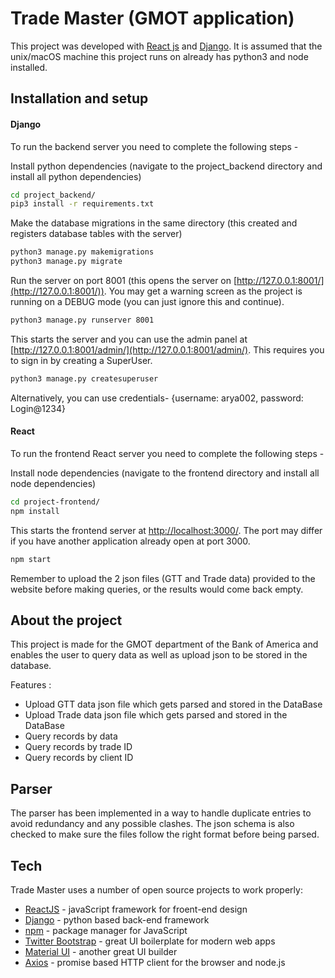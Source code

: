 # Trade Master (GMOT application)

This project was developed with [React js](https://github.com/facebook/create-react-app) and [Django](https://www.djangoproject.com/). It is assumed that the unix/macOS machine this project runs on already has python3 and node installed.

## Installation and setup
#### Django

To run the backend server you need to complete the following steps -

Install python dependencies (navigate to the project_backend directory and install all python dependencies)
```sh
cd project_backend/
pip3 install -r requirements.txt
```

Make the database migrations in the same directory (this created and registers database tables with the server)
```sh
python3 manage.py makemigrations
python3 manage.py migrate
```

Run the server on port 8001 (this opens the server on [http://127.0.0.1:8001/](http://127.0.0.1:8001/)). You may get a warning screen as the project is running on a DEBUG mode (you can just ignore this and continue).
```sh
python3 manage.py runserver 8001  
```
This starts the server and you can use the admin panel at [http://127.0.0.1:8001/admin/](http://127.0.0.1:8001/admin/). This requires you to sign in by creating a SuperUser.
```sh
python3 manage.py createsuperuser
```
Alternatively, you can use credentials- {username: arya002, password: Login@1234}

#### React

To run the frontend React server you need to complete the following steps -

Install node dependencies (navigate to the frontend directory and install all node dependencies)
```sh
cd project-frontend/
npm install
```

This starts the frontend server at [http://localhost:3000/](http://localhost:3000/). The port may differ if you have another application already open at port 3000.
```sh
npm start
```

Remember to upload the 2 json files (GTT and Trade data) provided to the website before making queries, or the results would come back empty.

## About the project

This project is made for the GMOT department of the Bank of America and enables the user to query data as well as upload json to be stored in the database.

Features :

- Upload GTT data json file which gets parsed and stored in the DataBase
- Upload Trade data json file which gets parsed and stored in the DataBase
- Query records by data
- Query records by trade ID
- Query records by client ID

## Parser
The parser has been implemented in a way to handle duplicate entries to avoid redundancy and any possible clashes. The json schema is also checked to make sure the files follow the right format before being parsed.

## Tech

Trade Master uses a number of open source projects to work properly:

- [ReactJS] - javaScript framework for froent-end design
- [Django] - python based back-end framework
- [npm] - package manager for JavaScript
- [Twitter Bootstrap] - great UI boilerplate for modern web apps
- [Material UI] - another great UI builder
- [Axios] - promise based HTTP client for the browser and node.js

[//]: # (These are reference links used in the body of this note and get stripped out when the markdown processor does its job. There is no need to format nicely because it shouldn't be seen. Thanks SO - http://stackoverflow.com/questions/4823468/store-comments-in-markdown-syntax)

   [ReactJS]: <https://github.com/facebook/create-react-app>
   [Django]: <https://www.djangoproject.com/>
   [npm]: <https://www.npmjs.com/>
   [Twitter Bootstrap]: <https://getbootstrap.com/>
   [Material UI]: <https://material-ui.com/>
   [Axios]: <https://github.com/axios/axios>

   [PlDb]: <https://github.com/joemccann/dillinger/tree/master/plugins/dropbox/README.md>
   [PlGh]: <https://github.com/joemccann/dillinger/tree/master/plugins/github/README.md>
   [PlGd]: <https://github.com/joemccann/dillinger/tree/master/plugins/googledrive/README.md>
   [PlOd]: <https://github.com/joemccann/dillinger/tree/master/plugins/onedrive/README.md>
   [PlMe]: <https://github.com/joemccann/dillinger/tree/master/plugins/medium/README.md>
   [PlGa]: <https://github.com/RahulHP/dillinger/blob/master/plugins/googleanalytics/README.md>
